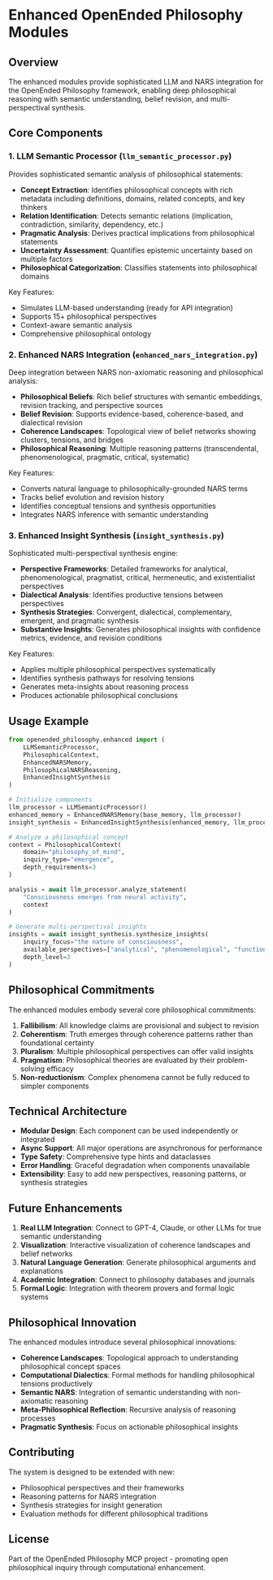 # Enhanced OpenEnded Philosophy Modules

## Overview

The enhanced modules provide sophisticated LLM and NARS integration for the OpenEnded Philosophy framework, enabling deep philosophical reasoning with semantic understanding, belief revision, and multi-perspectival synthesis.

## Core Components

### 1. LLM Semantic Processor (`llm_semantic_processor.py`)

Provides sophisticated semantic analysis of philosophical statements:

- **Concept Extraction**: Identifies philosophical concepts with rich metadata including definitions, domains, related concepts, and key thinkers
- **Relation Identification**: Detects semantic relations (implication, contradiction, similarity, dependency, etc.)
- **Pragmatic Analysis**: Derives practical implications from philosophical statements  
- **Uncertainty Assessment**: Quantifies epistemic uncertainty based on multiple factors
- **Philosophical Categorization**: Classifies statements into philosophical domains

Key Features:
- Simulates LLM-based understanding (ready for API integration)
- Supports 15+ philosophical perspectives
- Context-aware semantic analysis
- Comprehensive philosophical ontology

### 2. Enhanced NARS Integration (`enhanced_nars_integration.py`)

Deep integration between NARS non-axiomatic reasoning and philosophical analysis:

- **Philosophical Beliefs**: Rich belief structures with semantic embeddings, revision tracking, and perspective sources
- **Belief Revision**: Supports evidence-based, coherence-based, and dialectical revision
- **Coherence Landscapes**: Topological view of belief networks showing clusters, tensions, and bridges
- **Philosophical Reasoning**: Multiple reasoning patterns (transcendental, phenomenological, pragmatic, critical, systematic)

Key Features:
- Converts natural language to philosophically-grounded NARS terms
- Tracks belief evolution and revision history
- Identifies conceptual tensions and synthesis opportunities
- Integrates NARS inference with semantic understanding

### 3. Enhanced Insight Synthesis (`insight_synthesis.py`)

Sophisticated multi-perspectival synthesis engine:

- **Perspective Frameworks**: Detailed frameworks for analytical, phenomenological, pragmatist, critical, hermeneutic, and existentialist perspectives
- **Dialectical Analysis**: Identifies productive tensions between perspectives
- **Synthesis Strategies**: Convergent, dialectical, complementary, emergent, and pragmatic synthesis
- **Substantive Insights**: Generates philosophical insights with confidence metrics, evidence, and revision conditions

Key Features:
- Applies multiple philosophical perspectives systematically
- Identifies synthesis pathways for resolving tensions
- Generates meta-insights about reasoning process
- Produces actionable philosophical conclusions

## Usage Example

```python
from openended_philosophy.enhanced import (
    LLMSemanticProcessor,
    PhilosophicalContext,
    EnhancedNARSMemory,
    PhilosophicalNARSReasoning,
    EnhancedInsightSynthesis
)

# Initialize components
llm_processor = LLMSemanticProcessor()
enhanced_memory = EnhancedNARSMemory(base_memory, llm_processor)
insight_synthesis = EnhancedInsightSynthesis(enhanced_memory, llm_processor)

# Analyze a philosophical concept
context = PhilosophicalContext(
    domain="philosophy_of_mind",
    inquiry_type="emergence",
    depth_requirements=3
)

analysis = await llm_processor.analyze_statement(
    "Consciousness emerges from neural activity",
    context
)

# Generate multi-perspectival insights
insights = await insight_synthesis.synthesize_insights(
    inquiry_focus="the nature of consciousness",
    available_perspectives=["analytical", "phenomenological", "functionalist"],
    depth_level=3
)
```

## Philosophical Commitments

The enhanced modules embody several core philosophical commitments:

1. **Fallibilism**: All knowledge claims are provisional and subject to revision
2. **Coherentism**: Truth emerges through coherence patterns rather than foundational certainty
3. **Pluralism**: Multiple philosophical perspectives can offer valid insights
4. **Pragmatism**: Philosophical theories are evaluated by their problem-solving efficacy
5. **Non-reductionism**: Complex phenomena cannot be fully reduced to simpler components

## Technical Architecture

- **Modular Design**: Each component can be used independently or integrated
- **Async Support**: All major operations are asynchronous for performance
- **Type Safety**: Comprehensive type hints and dataclasses
- **Error Handling**: Graceful degradation when components unavailable
- **Extensibility**: Easy to add new perspectives, reasoning patterns, or synthesis strategies

## Future Enhancements

1. **Real LLM Integration**: Connect to GPT-4, Claude, or other LLMs for true semantic understanding
2. **Visualization**: Interactive visualization of coherence landscapes and belief networks
3. **Natural Language Generation**: Generate philosophical arguments and explanations
4. **Academic Integration**: Connect to philosophy databases and journals
5. **Formal Logic**: Integration with theorem provers and formal logic systems

## Philosophical Innovation

The enhanced modules introduce several philosophical innovations:

- **Coherence Landscapes**: Topological approach to understanding philosophical concept spaces
- **Computational Dialectics**: Formal methods for handling philosophical tensions productively  
- **Semantic NARS**: Integration of semantic understanding with non-axiomatic reasoning
- **Meta-Philosophical Reflection**: Recursive analysis of reasoning processes
- **Pragmatic Synthesis**: Focus on actionable philosophical insights

## Contributing

The system is designed to be extended with new:
- Philosophical perspectives and their frameworks
- Reasoning patterns for NARS integration
- Synthesis strategies for insight generation
- Evaluation methods for different philosophical traditions

## License

Part of the OpenEnded Philosophy MCP project - promoting open philosophical inquiry through computational enhancement.
